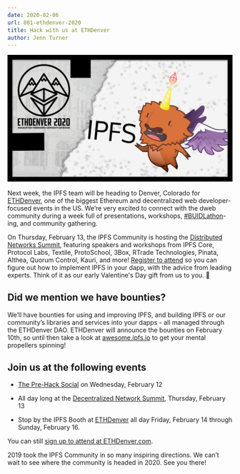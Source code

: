 ```yaml
---
date: 2020-02-06
url: 081-ethdenver-2020
title: Hack with us at ETHDenver
author: Jenn Turner
---
```


![IPFS at ETHDenver 2020](static/img/081-ethdenver-2020/ipfs-ethdenver.png)

Next week, the IPFS team will be heading to Denver, Colorado for [ETHDenver](https://www.ethdenver.com/), one of the biggest Ethereum and decentralized web developer-focused events in the US. We’re very excited to connect with the dweb community during a week full of presentations, workshops, [#BUIDLathon](https://www.ethdenver.com/buidlweek/)-ing, and community gathering.

On Thursday, February 13, the IPFS Community is hosting the [Distributed Networks Summit](http://www.eventbrite.com/e/distributed-networks-summit-ipfs-friends-tickets-86959928487?aff=protocollabs), featuring speakers and workshops from IPFS Core, Protocol Labs, Textile, ProtoSchool, 3Box, RTrade Technologies, Pinata, Althea, Quorum Control, Kauri, and more! [Register to attend](http://www.eventbrite.com/e/distributed-networks-summit-ipfs-friends-tickets-86959928487?aff=protocollabs) so you can figure out how to implement IPFS in your dapp, with the advice from leading experts. Think of it as our early Valentine's Day gift from us to you. 💝

## Did we mention we have bounties?

We’ll have bounties for using and improving IPFS, and building IPFS or our community’s libraries and services into your dapps - all managed through the ETHDenver DAO. ETHDenver will announce the bounties on February 10th, so until then take a look at [awesome.ipfs.io](https://awesome.ipfs.io/) to get your mental propellers spinning!

## Join us at the following events

* [The Pre-Hack Social](https://www.eventbrite.com/e/the-pre-hack-social-tickets-90279882559) on Wednesday, February 12

* All day long at the [Decentralized Network Summit](http://www.eventbrite.com/e/distributed-networks-summit-ipfs-friends-tickets-86959928487?aff=protocollabs), Thursday, February 13

* Stop by the IPFS Booth at [ETHDenver](https://www.ethdenver.com/) all day Friday, February 14 through Sunday, February 16.

You can still [sign up to attend at ETHDenver.com](https://ethdenver.devfolio.co/). 

2019 took the IPFS Community in so many inspiring directions. We can’t wait to see where the community is headed in 2020. See you there!
